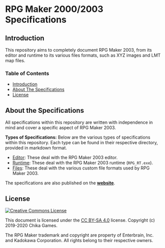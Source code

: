 # RPG Maker 2000/2003 Specifications
## Introduction
This repository aims to completely document RPG Maker 2003, from its editor and runtime to its various files formats, such as XYZ images and LMT map files.

### Table of Contents
* [Introduction](#introduction)
* [About The Specifications](#about-the-specifications)
* [License](#license)

## About the Specifications
All specifications within this repository are written with independence in mind and cover a specific aspect of RPG Maker 2003.

**Types of Specifications:** Below are the various types of specifications within this repository. Each type can be found in their respective directory, provided in markdown format.
* [Editor](Editor/README.md): These deal with the RPG Maker 2003 editor.
* [Runtime](Runtime/README.md): These deal with the RPG Maker 2003 runtime (`RPG_RT.exe`).
* [Files](Files/README.md): These deal with the various custom file formats used by RPG Maker 2003.

The specifications are also published on the [**website**](https://chika-games.github.io/RPG-Maker-Specifications/).

## License
[![Creative Commons License](https://i.creativecommons.org/l/by-sa/4.0/88x31.png)](http://creativecommons.org/licenses/by-sa/4.0/)

This document is licensed under the [CC BY-SA 4.0](http://creativecommons.org/licenses/by-sa/4.0/) license. Copyright (c) 2019-2020 Chika Games.

The RPG Maker trademark and copyright are property of Enterbrain, Inc. and Kadokawa Corporation. All rights belong to their respective owners.
